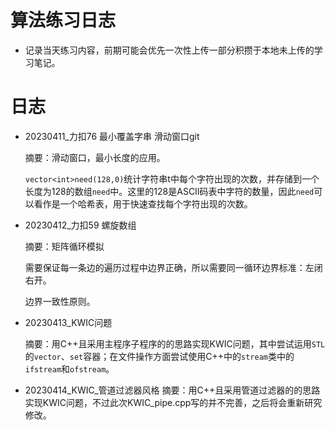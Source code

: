 # 算法练习日志

- 记录当天练习内容，前期可能会优先一次性上传一部分积攒于本地未上传的学习笔记。

# 日志

- 20230411_力扣76 最小覆盖字串	滑动窗口git

  摘要：滑动窗口，最小长度的应用。

  `vector<int>need(128,0)`统计字符串t中每个字符出现的次数，并存储到一个长度为128的数组`need`中。这里的128是ASCII码表中字符的数量，因此`need`可以看作是一个哈希表，用于快速查找每个字符出现的次数。

- 20230412_力扣59 螺旋数组

  摘要：矩阵循环模拟

  需要保证每一条边的遍历过程中边界正确，所以需要同一循环边界标准：左闭右开。

  边界一致性原则。

- 20230413_KWIC问题

  摘要：用C++且采用主程序子程序的的思路实现KWIC问题，其中尝试运用`STL`的`vector`、`set`容器；在文件操作方面尝试使用C++中的`stream`类中的`ifstream`和`ofstream`。

- 20230414_KWIC_管道过滤器风格
  摘要：用C++且采用管道过滤器的的思路实现KWIC问题，不过此次KWIC_pipe.cpp写的并不完善，之后将会重新研究修改。
